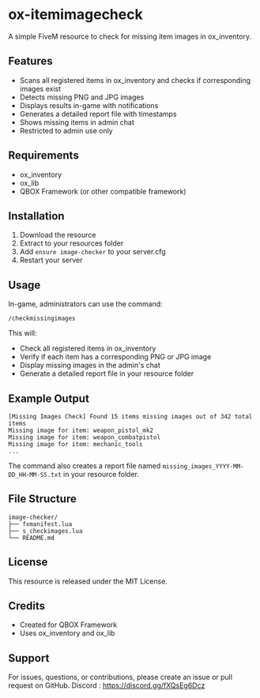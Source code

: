 # ox-itemimagecheck

A simple FiveM resource to check for missing item images in ox_inventory.

## Features

- Scans all registered items in ox_inventory and checks if corresponding images exist
- Detects missing PNG and JPG images
- Displays results in-game with notifications
- Generates a detailed report file with timestamps
- Shows missing items in admin chat
- Restricted to admin use only

## Requirements

- ox_inventory
- ox_lib
- QBOX Framework (or other compatible framework)

## Installation

1. Download the resource
2. Extract to your resources folder
3. Add `ensure image-checker` to your server.cfg
4. Restart your server

## Usage

In-game, administrators can use the command:
```
/checkmissingimages
```

This will:
- Check all registered items in ox_inventory
- Verify if each item has a corresponding PNG or JPG image
- Display missing images in the admin's chat
- Generate a detailed report file in your resource folder

## Example Output

```
[Missing Images Check] Found 15 items missing images out of 342 total items
Missing image for item: weapon_pistol_mk2
Missing image for item: weapon_combatpistol
Missing image for item: mechanic_tools
...
```

The command also creates a report file named `missing_images_YYYY-MM-DD_HH-MM-SS.txt` in your resource folder.

## File Structure

```
image-checker/
├── fxmanifest.lua
├── s_checkimages.lua
└── README.md
```

## License

This resource is released under the MIT License.

## Credits

- Created for QBOX Framework
- Uses ox_inventory and ox_lib

## Support

For issues, questions, or contributions, please create an issue or pull request on GitHub.
Discord : https://discord.gg/fXQsEg6Dcz
